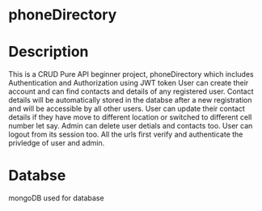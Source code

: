 # phoneDirectory
# Description
This is a CRUD Pure API beginner project, phoneDirectory which includes Authentication and Authorization using JWT token
User can create their account and can find contacts and details of any registered user.
Contact details will be automatically stored in the databse after a new registration and will be accessible by all other users.
User can update their contact details if they have move to different location or switched to different cell number let say.
Admin can delete user detials and contacts too.
User can logout from its session too.
All the urls first verify and authenticate the privledge of user and admin.

# Databse
mongoDB used for database
